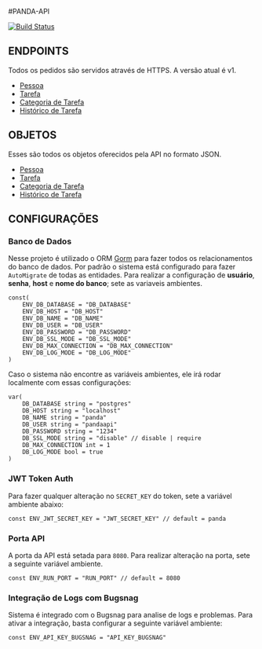 #PANDA-API

[![Build Status](https://travis-ci.org/wilsontamarozzi/panda-api.svg?branch=master)](https://travis-ci.org/wilsontamarozzi/panda-api)

## ENDPOINTS

Todos os pedidos são servidos através de HTTPS. A versão atual é v1.
* [Pessoa](full_format.md#pessoa)
* [Tarefa](full_format.md#tarefa)
* [Categoria de Tarefa](full_format.md#categoria-de-tarefa)
* [Histórico de Tarefa](full_format.md#histórico-de-tarefa)

## OBJETOS

Esses são todos os objetos oferecidos pela API no formato JSON.
* [Pessoa](full_format.md#pessoa)
* [Tarefa](full_format.md#tarefa)
* [Categoria de Tarefa](full_format.md#categoria-de-tarefa)
* [Histórico de Tarefa](full_format.md#histórico-de-tarefa)

## CONFIGURAÇÕES

### Banco de Dados
Nesse projeto é utilizado o ORM [Gorm](http://jinzhu.me/gorm/) para fazer todos os relacionamentos do banco de dados.
Por padrão o sistema está configurado para fazer `AutoMigrate` de todas as entidades.
Para realizar a configuração de **usuário**, **senha**, **host** e **nome do banco**; sete as variaveis ambientes.

```golang
const(
    ENV_DB_DATABASE = "DB_DATABASE"
    ENV_DB_HOST = "DB_HOST"
    ENV_DB_NAME = "DB_NAME"
    ENV_DB_USER = "DB_USER"
    ENV_DB_PASSWORD = "DB_PASSWORD"
    ENV_DB_SSL_MODE = "DB_SSL_MODE"
    ENV_DB_MAX_CONNECTION = "DB_MAX_CONNECTION"
    ENV_DB_LOG_MODE = "DB_LOG_MODE"
)
```

Caso o sistema não encontre as variáveis ambientes, ele irá rodar localmente com essas configurações:

```golang
var(
    DB_DATABASE string = "postgres"
    DB_HOST string = "localhost"
    DB_NAME string = "panda"
    DB_USER string = "pandaapi"
    DB_PASSWORD string = "1234"
    DB_SSL_MODE string = "disable" // disable | require
    DB_MAX_CONNECTION int = 1
    DB_LOG_MODE bool = true
)
```

### JWT Token Auth
Para fazer qualquer alteração no `SECRET_KEY` do token, sete a variável ambiente abaixo:

```golang
const ENV_JWT_SECRET_KEY = "JWT_SECRET_KEY" // default = panda
```

### Porta API
A porta da API está setada para `8080`. Para realizar alteração na porta, sete a seguinte variável ambiente.

```golang
const ENV_RUN_PORT = "RUN_PORT" // default = 8080
```

### Integração de Logs com Bugsnag
Sistema é integrado com o Bugsnag para analise de logs e problemas. Para ativar a integração, basta configurar a seguinte variável ambiente:

```golang
const ENV_API_KEY_BUGSNAG = "API_KEY_BUGSNAG"
```